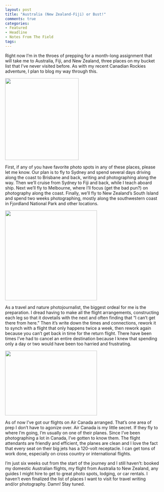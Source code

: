 ```yaml
---
layout: post
title: "Australia (New Zealand-Fiji) or Bust!"
comments: true
categories:
- Featured
- Headline
- Notes From The Field
tags:
---
```

Right now I’m in the throes of prepping for a month-long assignment that will take me to Australia, Fiji, and New Zealand, three places on my bucket list that I’ve never visited before. As with my recent Canadian Rockies adventure, I plan to blog my way through this.

<a href="http://blog.lesterpickerphoto.com/wp-content/uploads/2010/09/newzealandmap_medium_en.jpg"><img class="aligncenter size-full wp-image-578" title="newzealandmap_medium_en" src="http://blog.lesterpickerphoto.com/wp-content/uploads/2010/09/newzealandmap_medium_en.jpg" alt="" width="240" height="267"></a>

First, if any of you have favorite photo spots in any of these places, please let me know. Our plan is to fly to Sydney and spend several days driving along the coast to Brisbane and back, writing and photographing along the way. Then we’ll cruise from Sydney to Fiji and back, while I teach aboard ship. Next we’ll fly to Melbourne, where I’ll focus (get the bad pun?) on photography along the coast. Finally, we’ll fly to New Zealand’s South Island and spend two weeks photographing, mostly along the southwestern coast in Fjordland National Park and other locations.

<a href="http://blog.lesterpickerphoto.com/wp-content/uploads/2010/09/Australia_map_full.jpg"><img class="aligncenter size-medium wp-image-582" title="Australia_map_full" src="http://blog.lesterpickerphoto.com/wp-content/uploads/2010/09/Australia_map_full-300x293.jpg" alt="" width="300" height="293"></a>

As a travel and nature photojournalist, the biggest ordeal for me is the preparation. I dread having to make all the flight arrangements, constructing each leg so that it dovetails with the next and often finding that “I can’t get there from here.” Then it’s write down the times and connections, rework it to synch with a flight that only happens twice a week, then rework again because you can’t get back in time for the return flight. There have been times I’ve had to cancel an entire destination because I knew that spending only a day or two would have been too harried and frustrating.

<a href="http://blog.lesterpickerphoto.com/wp-content/uploads/2010/09/fiji-map.gif"><img class="aligncenter size-medium wp-image-583" title="fiji-map" src="http://blog.lesterpickerphoto.com/wp-content/uploads/2010/09/fiji-map-300x211.gif" alt="" width="300" height="211"></a>

As of now I’ve got our flights on Air Canada arranged. That’s one area of prep I don’t have to agonize over. Air Canada is my little secret. If they fly to where I’m going, I’m usually on one of their planes. Since I’ve been photographing a lot in Canada, I’ve gotten to know them. The flight attendants are friendly and efficient, the planes are clean and I love the fact that every seat on their big jets has a 120-volt receptacle. I can get tons of work done, especially on cross country or international flights.

I’m just six weeks out from the start of the journey and I still haven’t: booked my domestic Australian flights, my flight from Australia to New Zealand, any guides I might hire to get to great photo spots, lodging, or car rentals. I haven’t even finalized the list of places I want to visit for travel writing and/or photography. Damn! Stay tuned.
